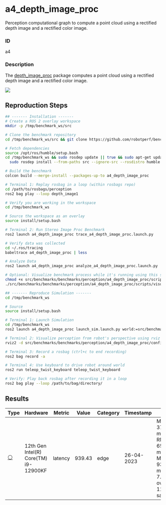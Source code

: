 # a4_depth_image_proc

Perception computational graph to compute a point cloud using a rectified depth image and a rectified color image.

### ID
a4

### Description
The [depth_image_proc](https://github.com/ros-perception/image_pipeline/tree/humble/depth_image_proc) package computes a point cloud using a rectified depth image and a rectified color image. 


![](/imgs/a3_stereo_image_proc_graph.png)

## Reproduction Steps

```bash
## ------- Installation -------
# Create a ROS 2 overlay workspace
mkdir -p /tmp/benchmark_ws/src

# Clone the benchmark repository
cd /tmp/benchmark_ws/src && git clone https://github.com/robotperf/benchmarks

# Fetch dependencies
source /opt/ros/humble/setup.bash
cd /tmp/benchmark_ws && sudo rosdep update || true && sudo apt-get update &&
  sudo rosdep install --from-paths src --ignore-src --rosdistro humble -y

# Build the benchmark
colcon build --merge-install --packages-up-to a4_depth_image_proc

# Terminal 1: Replay rosbag in a loop (within rosbags repo)
cd /path/to/rosbags/perception
ros2 bag play --loop depth_image1

# Verify you are working in the workspace
cd /tmp/benchmark_ws

# Source the workspace as an overlay
source install/setup.bash

# Terminal 2: Run Stereo Image Proc Benchmark
ros2 launch a4_depth_image_proc trace_a4_depth_image_proc.launch.py

# Verify data was collected
cd ~/.ros/tracing
babeltrace a4_depth_image_proc | less

# Analyze Data
ros2 launch a4_depth_image_proc analyze_a4_depth_image_proc.launch.py

# Optional: Visualize benchmark process while it's running using this script
chmod +x src/benchmarks/benchmarks/perception/a4_depth_image_proc/scripts/visualize_benchmark.sh
./src/benchmarks/benchmarks/perception/a4_depth_image_proc/scripts/visualize_benchmark.sh

## ------- Reproduce Simulation -------
cd /tmp/benchmark_ws

# Source
source install/setup.bash

# Terminal 1: Launch Simulation
cd /tmp/benchmark_ws 
ros2 launch a4_depth_image_proc launch_sim.launch.py world:=src/benchmarks/benchmarks/perception/a4_depth_image_proc/worlds/parking_garage.world

# Terminal 2: Visualize perception from robot's perspective using rviz
rviz2 -d src/benchmarks/benchmarks/perception/a4_depth_image_proc/config/sim_depth_camera_bot.rviz

# Terminal 3: Record a rosbag (ctrl+c to end recording)
ros2 bag record -a

# Terminal 4: Use keyboard to drive robot around world
ros2 run teleop_twist_keyboard teleop_twist_keyboard

# Verify: Play back rosbag after recording it in a loop
ros2 bag play --loop /path/to/bag/directory/

```

## Results

| Type | Hardware | Metric | Value | Category | Timestamp | Note | Data Source |
| --- | --- | --- | --- | --- | --- | --- | --- |
| [:white_circle:](https://github.com/robotperf/benchmarks/blob/main/benchmarks/README.md#type) | 12th Gen Intel(R) Core(TM) i9-12900KF | latency | 939.43 | edge | 26-04-2023 | Mean: 37.09 ms,  RMS: 65.12 ms, Max: 939.43 ms, Min: 7.97 ms over 1147 samples. | perception/depth_image1 |

